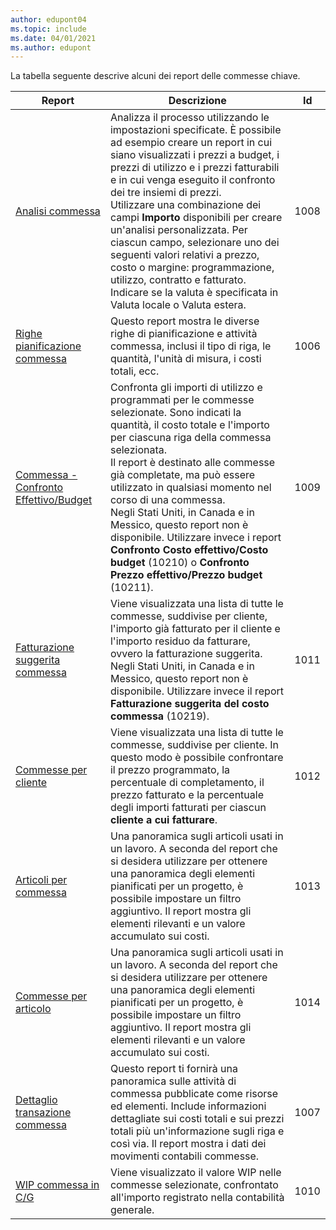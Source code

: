 ```yaml
---
author: edupont04
ms.topic: include
ms.date: 04/01/2021
ms.author: edupont
---
```


La tabella seguente descrive alcuni dei report delle commesse chiave.

| Report | Descrizione | Id | 
|---------|---------|---------|
| [Analisi commessa](https://businesscentral.dynamics.com?report=1008)|Analizza il processo utilizzando le impostazioni specificate. È possibile ad esempio creare un report in cui siano visualizzati i prezzi a budget, i prezzi di utilizzo e i prezzi fatturabili e in cui venga eseguito il confronto dei tre insiemi di prezzi.<br>Utilizzare una combinazione dei campi **Importo** disponibili per creare un'analisi personalizzata. Per ciascun campo, selezionare uno dei seguenti valori relativi a prezzo, costo o margine: programmazione, utilizzo, contratto e fatturato. <br>Indicare se la valuta è specificata in Valuta locale o Valuta estera. |1008|
| [Righe pianificazione commessa](https://businesscentral.dynamics.com?report=1006) |Questo report mostra le diverse righe di pianificazione e attività commessa, inclusi il tipo di riga, le quantità, l'unità di misura, i costi totali, ecc.|1006|
| [Commessa - Confronto Effettivo/Budget](https://businesscentral.dynamics.com?report=1009)|Confronta gli importi di utilizzo e programmati per le commesse selezionate. Sono indicati la quantità, il costo totale e l'importo per ciascuna riga della commessa selezionata. <br>Il report è destinato alle commesse già completate, ma può essere utilizzato in qualsiasi momento nel corso di una commessa.<br>Negli Stati Uniti, in Canada e in Messico, questo report non è disponibile. Utilizzare invece i report **Confronto Costo effettivo/Costo budget** (10210) o **Confronto Prezzo effettivo/Prezzo budget** (10211).|1009|
| [Fatturazione suggerita commessa](https://businesscentral.dynamics.com?report=1011)|Viene visualizzata una lista di tutte le commesse, suddivise per cliente, l'importo già fatturato per il cliente e l'importo residuo da fatturare, ovvero la fatturazione suggerita. <br>Negli Stati Uniti, in Canada e in Messico, questo report non è disponibile. Utilizzare invece il report **Fatturazione suggerita del costo commessa** (10219).|1011|
| [Commesse per cliente](https://businesscentral.dynamics.com?report=1012)|Viene visualizzata una lista di tutte le commesse, suddivise per cliente. In questo modo è possibile confrontare il prezzo programmato, la percentuale di completamento, il prezzo fatturato e la percentuale degli importi fatturati per ciascun **cliente a cui fatturare**.|1012|
| [Articoli per commessa](https://businesscentral.dynamics.com?report=1013)|Una panoramica sugli articoli usati in un lavoro. A seconda del report che si desidera utilizzare per ottenere una panoramica degli elementi pianificati per un progetto, è possibile impostare un filtro aggiuntivo. Il report mostra gli elementi rilevanti e un valore accumulato sui costi.|1013|
| [Commesse per articolo](https://businesscentral.dynamics.com?report=1014) |Una panoramica sugli articoli usati in un lavoro. A seconda del report che si desidera utilizzare per ottenere una panoramica degli elementi pianificati per un progetto, è possibile impostare un filtro aggiuntivo. Il report mostra gli elementi rilevanti e un valore accumulato sui costi.|1014|
| [Dettaglio transazione commessa](https://businesscentral.dynamics.com?report=1007) |Questo report ti fornirà una panoramica sulle attività di commessa pubblicate come risorse ed elementi. Include informazioni dettagliate sui costi totali e sui prezzi totali più un'informazione sugli riga e così via. Il report mostra i dati dei movimenti contabili commesse.|1007|
| [WIP commessa in C/G](https://businesscentral.dynamics.com?report=1010) |Viene visualizzato il valore WIP nelle commesse selezionate, confrontato all'importo registrato nella contabilità generale.|1010|